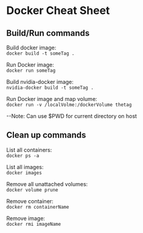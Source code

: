 # Docker Cheat Sheet

## Build/Run commands

Build docker image:  
`docker build -t someTag .`

Run Docker image:  
`docker run someTag`

Build nvidia-docker image:  
`nvidia-docker build -t someTag .`

Run Docker image and map volume:  
`docker run -v /localVolme:/dockerVolume thetag`

--Note: Can use $PWD for current directory on host


## Clean up commands

List all containers:  
`docker ps -a`

List all images:  
`docker images`

Remove all unattached volumes:  
`docker volume prune`

Remove container:  
`docker rm containerName`

Remove image:  
`docker rmi imageName`











